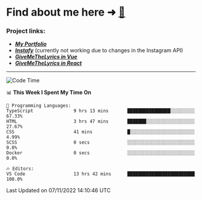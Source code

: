 # Find about me here ➜ [🧑](https://pauabella.dev)

### Project links:
- ***[My Portfolio](https://pauabella.dev)***
- ***[Instafy](https://instafy.me)*** (currently not working due to changes in the Instagram API)
- ***[GiveMeTheLyrics in Vue](https://lyrics.pauabella.dev)***
- ***[GiveMeTheLyrics in React](https://pauabella.dev/GiveMeTheLyrics)***

---
<!--START_SECTION:waka-->
![Code Time](http://img.shields.io/badge/Code%20Time-1%2C619%20hrs%2013%20mins-blue)

📊 **This Week I Spent My Time On** 

```text
💬 Programming Languages: 
TypeScript               9 hrs 13 mins       ████████████████░░░░░░░░░   67.33% 
HTML                     3 hrs 47 mins       ███████░░░░░░░░░░░░░░░░░░   27.67% 
CSS                      41 mins             █░░░░░░░░░░░░░░░░░░░░░░░░   4.99% 
SCSS                     0 secs              ░░░░░░░░░░░░░░░░░░░░░░░░░   0.0% 
Docker                   0 secs              ░░░░░░░░░░░░░░░░░░░░░░░░░   0.0%

🔥 Editors: 
VS Code                  13 hrs 42 mins      █████████████████████████   100.0%

```


 Last Updated on 07/11/2022 14:10:46 UTC
<!--END_SECTION:waka-->
